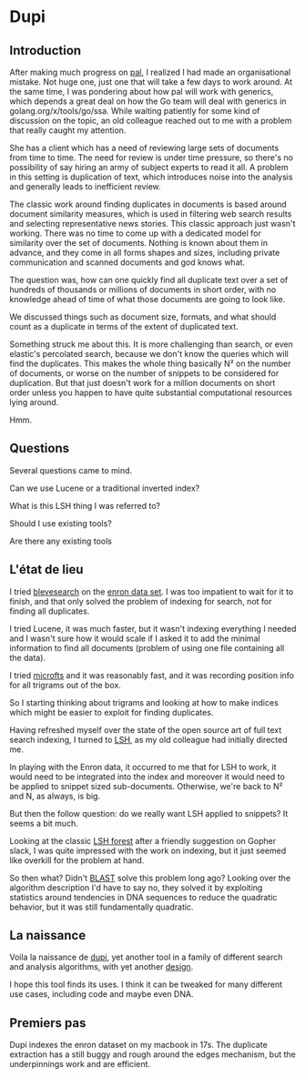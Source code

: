 # Dupi

## Introduction

After making much progress on [pal](https://github.com/go-air/pal), I realized I had made an organisational mistake.  Not huge one, just one that will take a few days to work around.  At the same time, I was pondering about how pal will work with generics, which depends a great deal on how the Go team will deal with generics in golang.org/x/tools/go/ssa.  While waiting patiently for some kind of discussion on the topic, an old colleague reached out to me with a problem that really caught my attention.

She has a client which has a need of reviewing large sets of documents from time to time.  The need for review is under time pressure, so there's no possibility of say hiring an army of subject experts to read it all.  A problem in this setting is duplication of text, which introduces noise into the analysis and generally leads to inefficient review.

The classic work around finding duplicates in documents is based around document similarity measures, which is used in filtering web search results and selecting representative news stories.  This classic approach just wasn't working.  There was no time to come up with a dedicated model for similarity over the set of documents.  Nothing is known about them in advance, and they come in all forms shapes and sizes, including private communication and scanned documents and god knows what.

The question was, how can one quickly find all duplicate text over a set of hundreds of thousands or millions of documents in short order, with no knowledge ahead of time of what those documents are going to look like.

We discussed things such as document size, formats, and what should count as a duplicate in terms of the extent of duplicated text.  

Something struck me about this.  It is more challenging than search, or even elastic's percolated search, because we don't know the queries which will find the duplicates.  This makes the whole thing basically N² on
the number of documents, or worse on the number of snippets to be considered for duplication.  But that just doesn't work for a million documents on short order unless you happen to have quite substantial computational resources lying around.

Hmm.

## Questions

Several questions came to mind.

Can we use Lucene or a traditional inverted index? 

What is this LSH thing I was referred to?

Should I use existing tools?

Are there any existing tools

## L'état de lieu

I tried [blevesearch](https://blevesearch.com) on the [enron data set](https://www.kaggle.com/wcukierski/enron-email-dataset).  I was too impatient to wait for it to finish, and that only solved the problem of indexing for search, not for finding all duplicates.

I tried Lucene, it was much faster, but it wasn't indexing everything I needed and I wasn't sure how it would scale if I asked it to add the minimal information to find all documents (problem of using one file containing all the data).

I tried [microfts](https://www.kaggle.com/wcukierski/enron-email-dataset) and it was reasonably fast, and it was recording position info for all trigrams out of the box.

So I starting thinking about trigrams and looking at how to make indices which might be easier to exploit for finding duplicates.

Having refreshed myself over the state of the open source art of full text search indexing, I turned to 
[LSH](https://en.wikipedia.org/wiki/Locality-sensitive_hashing), as my old colleague had initially directed me.

In playing with the Enron data, it occurred to me that for LSH to work, it would need to be integrated into the index and moreover it would need to be applied to snippet sized sub-documents.   Otherwise, we're back to N² and N, as always, is big.

But then the follow question: do we really want LSH applied to snippets?  It seems a bit much.

Looking at the classic [LSH forest](http://infolab.stanford.edu/~bawa/Pub/similarity.pdf) after a friendly suggestion on Gopher slack, I was quite impressed with the work on indexing, but it just seemed like overkill
for the problem at hand.

So then what?  Didn't [BLAST](https://blast.ncbi.nlm.nih.gov/Blast.cgi) solve this problem long ago?  Looking over the algorithm description I'd have to say no, they solved it by exploiting statistics around tendencies in DNA sequences to reduce the quadratic behavior, but it was still fundamentally quadratic.

## La naissance

Voila la naissance de [dupi](https://github.com/go-air/dupi), yet another tool in a family of different search and analysis algorithms, with yet another [design](https://github.com/go-air/dupi/docs/design.md).

I hope this tool finds its uses.  I think it can be tweaked for many different use cases, including code and maybe even DNA.

## Premiers pas

Dupi indexes the enron dataset on my macbook in 17s.  The duplicate extraction has a still buggy and rough around the edges mechanism, but the underpinnings work and are efficient.


